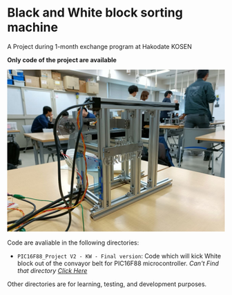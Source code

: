 # Black and White block sorting machine

A Project during 1-month exchange program at Hakodate KOSEN

**Only code of the project are available**

![Machine Overview Image](assets\images\MachineOverview.jpg "Machine Overview Images of Black and White block sorting machine")

Code are avaliable in the following directories:

- `PIC16F88_Project V2 - KW - Final version`: Code which will kick White block out of the convayor belt for PIC16F88 microcontroller. _Can't Find that directory [Click Here](https://github.com/tangnatta/Hakodate-KOSEN-Project-2024/tree/main/PIC16F88_Project%20V2%20-%20KW%20-%20Final%20version)_

Other directories are for learning, testing, and development purposes.
